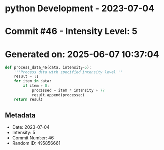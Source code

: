 ﻿# python Development - 2023-07-04
# Commit #46 - Intensity Level: 5
# Generated on: 2025-06-07 10:37:04
```python
def process_data_46(data, intensity=5):
    '''Process data with specified intensity level'''
    result = []
    for item in data:
        if item > 0:
            processed = item * intensity + 77
            result.append(processed)
    return result
```
## Metadata
- Date: 2023-07-04
- Intensity: 5
- Commit Number: 46
- Random ID: 495856661
